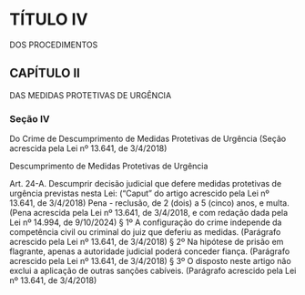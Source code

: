 # TÍTULO IV
DOS PROCEDIMENTOS

## CAPÍTULO II
DAS MEDIDAS PROTETIVAS DE URGÊNCIA

### Seção IV
Do Crime de Descumprimento de Medidas Protetivas de Urgência
(Seção acrescida pela Lei nº 13.641, de 3/4/2018)

Descumprimento de Medidas Protetivas de Urgência

Art. 24-A. Descumprir decisão judicial que defere medidas protetivas de urgência previstas nesta Lei: (“Caput” do artigo acrescido pela Lei nº 13.641, de 3/4/2018)
Pena - reclusão, de 2 (dois) a 5 (cinco) anos, e multa. (Pena acrescida pela Lei nº 13.641, de 3/4/2018, e com redação dada pela Lei nº 14.994, de 9/10/2024)
§ 1º A configuração do crime independe da competência civil ou criminal do juiz que deferiu as medidas. (Parágrafo acrescido pela Lei nº 13.641, de 3/4/2018)
§ 2º Na hipótese de prisão em flagrante, apenas a autoridade judicial poderá conceder fiança. (Parágrafo acrescido pela Lei nº 13.641, de 3/4/2018)
§ 3º O disposto neste artigo não exclui a aplicação de outras sanções cabíveis. (Parágrafo acrescido pela Lei nº 13.641, de 3/4/2018)